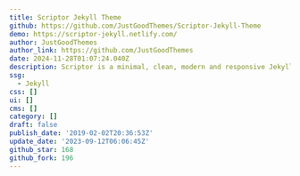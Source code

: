 ```yaml
---
title: Scriptor Jekyll Theme
github: https://github.com/JustGoodThemes/Scriptor-Jekyll-Theme
demo: https://scriptor-jekyll.netlify.com/
author: JustGoodThemes
author_link: https://github.com/JustGoodThemes
date: 2024-11-28T01:07:24.040Z
description: Scriptor is a minimal, clean, modern and responsive Jekyll theme for writers.
ssg:
  - Jekyll
css: []
ui: []
cms: []
category: []
draft: false
publish_date: '2019-02-02T20:36:53Z'
update_date: '2023-09-12T06:06:45Z'
github_star: 168
github_fork: 196
---
```

